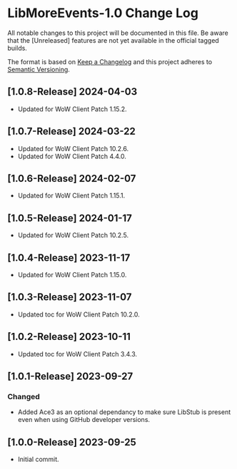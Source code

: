 # LibMoreEvents-1.0 Change Log
All notable changes to this project will be documented in this file. Be aware that the [Unreleased] features are not yet available in the official tagged builds.

The format is based on [Keep a Changelog](http://keepachangelog.com/)
and this project adheres to [Semantic Versioning](http://semver.org/).

## [1.0.8-Release] 2024-04-03
- Updated for WoW Client Patch 1.15.2.

## [1.0.7-Release] 2024-03-22
- Updated for WoW Client Patch 10.2.6.
- Updated for WoW Client Patch 4.4.0.

## [1.0.6-Release] 2024-02-07
- Updated for WoW Client Patch 1.15.1.

## [1.0.5-Release] 2024-01-17
- Updated for WoW Client Patch 10.2.5.

## [1.0.4-Release] 2023-11-17
- Updated for WoW Client Patch 1.15.0.

## [1.0.3-Release] 2023-11-07
- Updated toc for WoW Client Patch 10.2.0.

## [1.0.2-Release] 2023-10-11
- Updated toc for WoW Client Patch 3.4.3.

## [1.0.1-Release] 2023-09-27
### Changed
- Added Ace3 as an optional dependancy to make sure LibStub is present even when using GitHub developer versions.

## [1.0.0-Release] 2023-09-25
- Initial commit.
